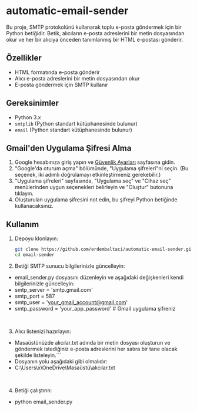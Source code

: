 # automatic-email-sender

Bu proje, SMTP protokolünü kullanarak toplu e-posta göndermek için bir Python betiğidir. Betik, alıcıların e-posta adreslerini bir metin dosyasından okur ve her bir alıcıya önceden tanımlanmış bir HTML e-postası gönderir.

## Özellikler

- HTML formatında e-posta gönderir
- Alıcı e-posta adreslerini bir metin dosyasından okur
- E-posta göndermek için SMTP kullanır

## Gereksinimler

- Python 3.x
- `smtplib` (Python standart kütüphanesinde bulunur)
- `email` (Python standart kütüphanesinde bulunur)

## Gmail'den Uygulama Şifresi Alma

1. Google hesabınıza giriş yapın ve [Güvenlik Ayarları](https://myaccount.google.com/security) sayfasına gidin.
2. "Google'da oturum açma" bölümünde, "Uygulama şifreleri"ni seçin. (Bu seçenek, iki adımlı doğrulamayı etkinleştirmeniz gerekebilir.)
3. "Uygulama şifreleri" sayfasında, "Uygulama seç" ve "Cihaz seç" menülerinden uygun seçenekleri belirleyin ve "Oluştur" butonuna tıklayın.
4. Oluşturulan uygulama şifresini not edin, bu şifreyi Python betiğinde kullanacaksınız.

## Kullanım

1. Depoyu klonlayın:

   ```bash
   git clone https://github.com/erdembaltaci/automatic-email-sender.git
   cd email-sender
   
2. Betiği SMTP sunucu bilgilerinizle güncelleyin:
  - email_sender.py dosyasını düzenleyin ve aşağıdaki değişkenleri kendi bilgilerinizle güncelleyin:
  - smtp_server = 'smtp.gmail.com'
  - smtp_port = 587
  - smtp_user = 'your_gmail_account@gmail.com'
  - smtp_password = 'your_app_password'  # Gmail uygulama şifreniz

<br>

3. Alıcı listenizi hazırlayın:
- Masaüstünüzde alıcılar.txt adında bir metin dosyası oluşturun ve göndermek istediğiniz e-posta adreslerini her satıra bir tane olacak şekilde listeleyin.```
- Dosyanın yolu aşağıdaki gibi olmalıdır:
- C:\\Users\\x\\OneDrive\\Masaüstü\\alıcılar.txt

 <br>

4. Betiği çalıştırın:
- python email_sender.py 
